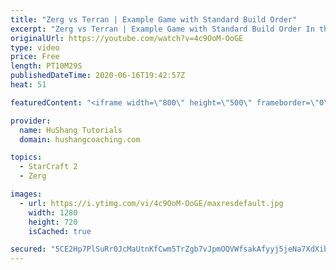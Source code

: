 ```yaml
---
title: "Zerg vs Terran | Example Game with Standard Build Order"
excerpt: "Zerg vs Terran | Example Game with Standard Build Order In this guide we learn how to defend early Terran attacks.  Coaching -------------------------------------------------------------------------- Interested in Starcraft lessons? Check out my website! I would love to help you improve and reach your"
originalUrl: https://youtube.com/watch?v=4c9OoM-OoGE
type: video
price: Free
length: PT10M29S
publishedDateTime: 2020-06-16T19:42:57Z
heat: 51

featuredContent: "<iframe width=\"800\" height=\"500\" frameborder=\"0\" src=\"https://www.youtube.com/embed/4c9OoM-OoGE\" allow=\"accelerometer; autoplay; encrypted-media; gyroscope; picture-in-picture\" allowfullscreen></iframe>"

provider:
  name: HuShang Tutorials
  domain: hushangcoaching.com

topics:
  - StarCraft 2
  - Zerg

images:
  - url: https://i.ytimg.com/vi/4c9OoM-OoGE/maxresdefault.jpg
    width: 1280
    height: 720
    isCached: true

secured: "5CE2Hp7PlSuRr0JcMaUtnKfCwm5TrZgb7vJpmOQVWfsakAfyyj5jeNa7XdXib6j3AjQ/3iHeQiMul2jWSyujKJ7Lma0K2LtkEoH8oWJD+jpPtq3C3xEnstcz2UpH/RSXOnC9w/uB3T8bkdMZwAKLbF3vr8SInJQvDSDg1Q+BtyPcRa/eVI0KzvsmwhhhZyYewzLAOs7Kjz6jI4H9iXReYaoiv9yGAZbthWG0cabUN6CCnO80CIGuE/ekMP2u8lLF9DLdNjQId7DZOPxXNKYNn2jWo9B0hcc3l03x0ogaHA4U0g1vFCnAHp3JPJTLEYoF/LbNDlpY5ugzowHB8dZDASFU3sIxUalsi+Re4wAs4klQso6GmQCDzhf7EvxU1hK3sj5xeeGZJltYaFgBU65oBAHLApl8ByWzmGp3U1LeFMQ=;kUk5fVW9Bvyp5IHErRXFOg=="
---
```


